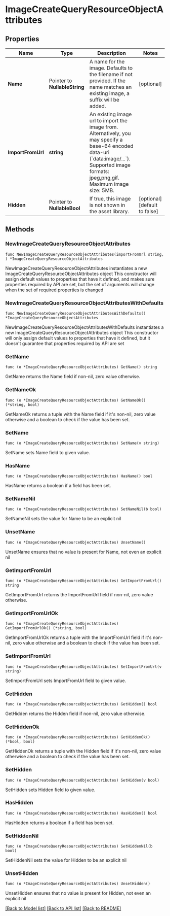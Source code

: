 # ImageCreateQueryResourceObjectAttributes

## Properties

Name | Type | Description | Notes
------------ | ------------- | ------------- | -------------
**Name** | Pointer to **NullableString** | A name for the image.  Defaults to the filename if not provided.  If the name matches an existing image, a suffix will be added. | [optional] 
**ImportFromUrl** | **string** | An existing image url to import the image from. Alternatively, you may specify a base-64 encoded data-uri (&#x60;data:image/...&#x60;). Supported image formats: jpeg,png,gif. Maximum image size: 5MB. | 
**Hidden** | Pointer to **NullableBool** | If true, this image is not shown in the asset library. | [optional] [default to false]

## Methods

### NewImageCreateQueryResourceObjectAttributes

`func NewImageCreateQueryResourceObjectAttributes(importFromUrl string, ) *ImageCreateQueryResourceObjectAttributes`

NewImageCreateQueryResourceObjectAttributes instantiates a new ImageCreateQueryResourceObjectAttributes object
This constructor will assign default values to properties that have it defined,
and makes sure properties required by API are set, but the set of arguments
will change when the set of required properties is changed

### NewImageCreateQueryResourceObjectAttributesWithDefaults

`func NewImageCreateQueryResourceObjectAttributesWithDefaults() *ImageCreateQueryResourceObjectAttributes`

NewImageCreateQueryResourceObjectAttributesWithDefaults instantiates a new ImageCreateQueryResourceObjectAttributes object
This constructor will only assign default values to properties that have it defined,
but it doesn't guarantee that properties required by API are set

### GetName

`func (o *ImageCreateQueryResourceObjectAttributes) GetName() string`

GetName returns the Name field if non-nil, zero value otherwise.

### GetNameOk

`func (o *ImageCreateQueryResourceObjectAttributes) GetNameOk() (*string, bool)`

GetNameOk returns a tuple with the Name field if it's non-nil, zero value otherwise
and a boolean to check if the value has been set.

### SetName

`func (o *ImageCreateQueryResourceObjectAttributes) SetName(v string)`

SetName sets Name field to given value.

### HasName

`func (o *ImageCreateQueryResourceObjectAttributes) HasName() bool`

HasName returns a boolean if a field has been set.

### SetNameNil

`func (o *ImageCreateQueryResourceObjectAttributes) SetNameNil(b bool)`

 SetNameNil sets the value for Name to be an explicit nil

### UnsetName
`func (o *ImageCreateQueryResourceObjectAttributes) UnsetName()`

UnsetName ensures that no value is present for Name, not even an explicit nil
### GetImportFromUrl

`func (o *ImageCreateQueryResourceObjectAttributes) GetImportFromUrl() string`

GetImportFromUrl returns the ImportFromUrl field if non-nil, zero value otherwise.

### GetImportFromUrlOk

`func (o *ImageCreateQueryResourceObjectAttributes) GetImportFromUrlOk() (*string, bool)`

GetImportFromUrlOk returns a tuple with the ImportFromUrl field if it's non-nil, zero value otherwise
and a boolean to check if the value has been set.

### SetImportFromUrl

`func (o *ImageCreateQueryResourceObjectAttributes) SetImportFromUrl(v string)`

SetImportFromUrl sets ImportFromUrl field to given value.


### GetHidden

`func (o *ImageCreateQueryResourceObjectAttributes) GetHidden() bool`

GetHidden returns the Hidden field if non-nil, zero value otherwise.

### GetHiddenOk

`func (o *ImageCreateQueryResourceObjectAttributes) GetHiddenOk() (*bool, bool)`

GetHiddenOk returns a tuple with the Hidden field if it's non-nil, zero value otherwise
and a boolean to check if the value has been set.

### SetHidden

`func (o *ImageCreateQueryResourceObjectAttributes) SetHidden(v bool)`

SetHidden sets Hidden field to given value.

### HasHidden

`func (o *ImageCreateQueryResourceObjectAttributes) HasHidden() bool`

HasHidden returns a boolean if a field has been set.

### SetHiddenNil

`func (o *ImageCreateQueryResourceObjectAttributes) SetHiddenNil(b bool)`

 SetHiddenNil sets the value for Hidden to be an explicit nil

### UnsetHidden
`func (o *ImageCreateQueryResourceObjectAttributes) UnsetHidden()`

UnsetHidden ensures that no value is present for Hidden, not even an explicit nil

[[Back to Model list]](../README.md#documentation-for-models) [[Back to API list]](../README.md#documentation-for-api-endpoints) [[Back to README]](../README.md)


